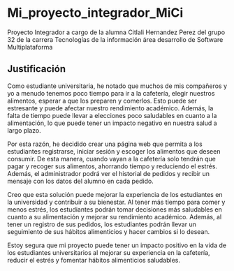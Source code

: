 # Mi_proyecto_integrador_MiCi
Proyecto Integrador a cargo de la alumna Citlali Hernandez Perez del grupo 32 de la carrera Tecnologías de la información área desarrollo de Software Multiplataforma 
## Justificación
Como estudiante universitaria, he notado que muchos de mis compañeros y yo a menudo tenemos poco tiempo para ir a la cafetería, elegir nuestros alimentos, esperar a que los preparen y comerlos. Esto puede ser estresante y puede afectar nuestro rendimiento académico. Además, la falta de tiempo puede llevar a elecciones poco saludables en cuanto a la alimentación, lo que puede tener un impacto negativo en nuestra salud a largo plazo.

Por esta razón, he decidido crear una página web que permita a los estudiantes registrarse, iniciar sesión y escoger los alimentos que deseen consumir. De esta manera, cuando vayan a la cafetería solo tendrán que pagar y recoger sus alimentos, ahorrando tiempo y reduciendo el estrés. Además, el administrador podrá ver el historial de pedidos y recibir un mensaje con los datos del alumno en cada pedido.

Creo que esta solución puede mejorar la experiencia de los estudiantes en la universidad y contribuir a su bienestar. Al tener más tiempo para comer y menos estrés, los estudiantes podrán tomar decisiones más saludables en cuanto a su alimentación y mejorar su rendimiento académico. Además, al tener un registro de sus pedidos, los estudiantes podrán llevar un seguimiento de sus hábitos alimenticios y hacer cambios si lo desean.

Estoy segura que mi proyecto puede tener un impacto positivo en la vida de los estudiantes universitarios al mejorar su experiencia en la cafetería, reducir el estrés y fomentar hábitos alimenticios saludables.
